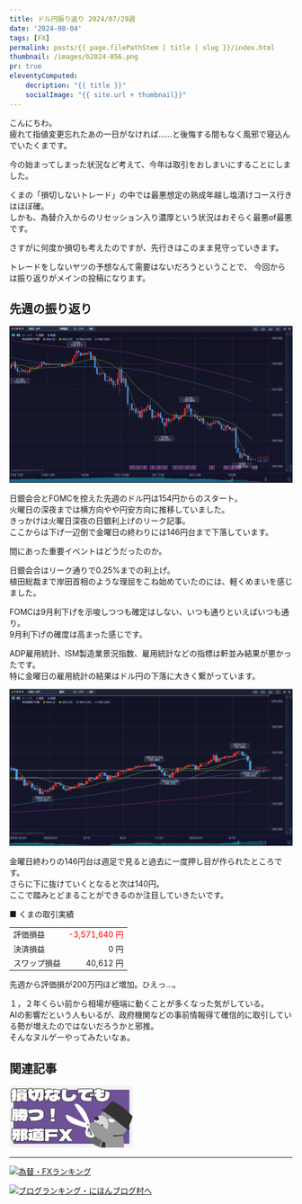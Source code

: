 ```yaml
---
title: ドル円振り返り 2024/07/29週
date: '2024-08-04'
tags: [FX]
permalink: posts/{{ page.filePathStem | title | slug }}/index.html
thumbnail: /images/b2024-056.png
pr: true
eleventyComputed:
    decription: "{{ title }}"
    socialImage: "{{ site.url + thumbnail}}"
---
```


こんにちわ。<br/>
疲れて指値変更忘れたあの一日がなければ……と後悔する間もなく風邪で寝込んでいたくまです。

今の始まってしまった状況など考えて、今年は取引をおしまいにすることにしました。<br/>

くまの「損切しないトレード」の中では最悪想定の熟成年越し塩漬けコース行きはほぼ確。<br/>
しかも、為替介入からのリセッション入り濃厚という状況はおそらく最悪of最悪です。<br/>

さすがに何度か損切も考えたのですが、先行きはこのまま見守っていきます。

トレードをしないヤツの予想なんて需要はないだろうということで、
今回からは振り返りがメインの投稿になります。

## 先週の振り返り

![](/images/b2024-056-01.png)

日銀会合とFOMCを控えた先週のドル円は154円からのスタート。<br/>
火曜日の深夜までは横方向やや円安方向に推移していました。<br/>
きっかけは火曜日深夜の日銀利上げのリーク記事。<br/>
ここからは下げ一辺倒で金曜日の終わりには146円台まで下落しています。

間にあった重要イベントはどうだったのか。

日銀会合はリーク通りで0.25%までの利上げ。<br/>
植田総裁まで岸田首相のような理屈をこね始めていたのには、軽くめまいを感じました。

FOMCは9月利下げを示唆しつつも確定はしない、いつも通りといえばいつも通り。<br/>
9月利下げの確度は高まった感じです。

ADP雇用統計、ISM製造業景況指数、雇用統計などの指標は軒並み結果が悪かったです。<br/>
特に金曜日の雇用統計の結果はドル円の下落に大きく繋がっています。

![](/images/b2024-056-02.png)

金曜日終わりの146円台は週足で見ると過去に一度押し目が作られたところです。<br/>
さらに下に抜けていくとなると次は140円。<br/>
ここで踏みとどまることができるのか注目していきたいです。<br/>




■ くまの取引実績

<table style="min-width:18rem">
<tr>
    <td>評価損益</td>
    <td style="text-align:right; color:red;">-3,571,640 円</td>
</tr>
<tr><td>決済損益</td><td style="text-align:right">0 円</tr></tr>
<tr><td>スワップ損益</td><td style="text-align:right"> 40,612 円 </td></tr>
</table>

先週から評価損が200万円ほど増加。ひえっ…。<br/>

１，２年くらい前から相場が極端に動くことが多くなった気がしている。<br/>
AIの影響だという人もいるが、政府機関などの事前情報得て確信的に取引している勢が増えたのではないだろうかと邪推。<br/>
そんなヌルゲーやってみたいなぁ。


## 関連記事

<a class="internal-link" href="/posts/posts2024-036/">
    <img src="/images/b2024-036.png">
</a>

<br/>
<hr/>

<a href="https://blog.with2.net/link/?id=2111205&cid=1532" title="為替・FXランキング"><img alt="為替・FXランキング" width="110" height="31" src="https://blog.with2.net/img/banner/c/banner_1/br_c_1532_1.gif"></a>

<a href="https://blogmura.com/ranking/in?p_cid=11188911" target="_blank"><img src="https://b.blogmura.com/88_31.gif" width="88" height="31" border="0" alt="ブログランキング・にほんブログ村へ" /></a>


<style>
.internal-link {
    img { width: 220px; }
}
</style>